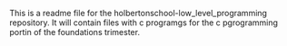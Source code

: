 This is a readme file for the holbertonschool-low_level_programming repository. It will contain files with c programgs for the c pgrogramming portin of the foundations trimester.
